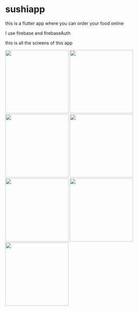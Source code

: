 # sushiapp

this is a flutter app where you can order your food online 

I use firebase and firebaseAuth 

this is all the screens of this app 



<img src='https://user-images.githubusercontent.com/86055309/190716221-9c20203a-d754-4531-acbe-0040112e1aff.png' width=200>

<img src='https://user-images.githubusercontent.com/86055309/190716238-e872f5be-e0be-4865-916c-0f0d3627a70c.png' width=200>


<img src='https://user-images.githubusercontent.com/86055309/190716254-6ef35fb1-ba2e-496c-92a7-db6300dc9e1a.png' width=200>


<img src='https://user-images.githubusercontent.com/86055309/190716295-fec27745-a1c6-462a-a8de-8fff8e01c029.png' width=200>


<img src='https://user-images.githubusercontent.com/86055309/190716323-05a9de3b-1644-415c-a97d-ef869529ebf6.png' width=200>



<img src='https://user-images.githubusercontent.com/86055309/190716351-af3ee0ea-c5fd-4d62-b413-b65f5755ff9a.png' width=200>



<img src='https://user-images.githubusercontent.com/86055309/190716368-58608de5-a2a3-4e2f-9a84-644d7fb3ad04.png' width=200>







